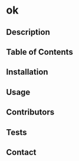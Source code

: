 
# ok

## Description

  
## Table of Contents

  
## Installation


## Usage
  

## Contributors

  
## Tests

  
## Contact
